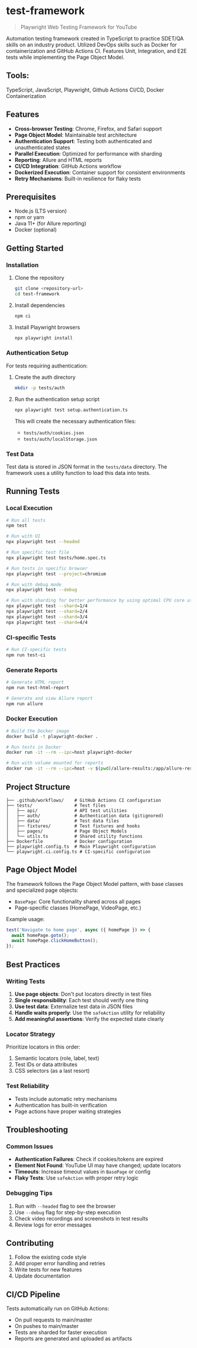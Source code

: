 # test-framework
> Playwright Web Testing Framework for YouTube


Automation testing framework created in TypeScript to practice SDET/QA skills on an industry product. Utilized DevOps skills such as Docker for containerization and GitHub Actions CI. Features Unit, Integration, and E2E tests while implementing the Page Object Model.

## Tools:
TypeScript, JavaScript, Playwright, Github Actions CI/CD, Docker Containerization

## Features

- **Cross-browser Testing**: Chrome, Firefox, and Safari support
- **Page Object Model**: Maintainable test architecture
- **Authentication Support**: Testing both authenticated and unauthenticated states
- **Parallel Execution**: Optimized for performance with sharding
- **Reporting**: Allure and HTML reports
- **CI/CD Integration**: GitHub Actions workflow
- **Dockerized Execution**: Container support for consistent environments
- **Retry Mechanisms**: Built-in resilience for flaky tests

## Prerequisites

- Node.js (LTS version)
- npm or yarn
- Java 11+ (for Allure reporting)
- Docker (optional)

## Getting Started

### Installation

1. Clone the repository
   ```bash
   git clone <repository-url>
   cd test-framework
   ```

2. Install dependencies
   ```bash
   npm ci
   ```

3. Install Playwright browsers
   ```bash
   npx playwright install
   ```

### Authentication Setup

For tests requiring authentication:

1. Create the auth directory
   ```bash
   mkdir -p tests/auth
   ```

2. Run the authentication setup script
   ```bash
   npx playwright test setup.authentication.ts
   ```
   
   This will create the necessary authentication files:
   - `tests/auth/cookies.json`
   - `tests/auth/localStorage.json`

### Test Data

Test data is stored in JSON format in the `tests/data` directory. The framework uses a utility function to load this data into tests.

## Running Tests

### Local Execution

```bash
# Run all tests
npm test

# Run with UI
npx playwright test --headed

# Run specific test file
npx playwright test tests/home.spec.ts

# Run tests in specific browser
npx playwright test --project=chromium

# Run with debug mode
npx playwright test --debug

# Run with sharding for better performance by using optimal CPU core utilization
npx playwright test --shard=1/4
npx playwright test --shard=2/4
npx playwright test --shard=3/4
npx playwright test --shard=4/4 
```

### CI-specific Tests

```bash
# Run CI-specific tests
npm run test-ci
```

### Generate Reports

```bash
# Generate HTML report
npm run test-html-report

# Generate and view Allure report
npm run allure
```

### Docker Execution

```bash
# Build the Docker image
docker build -t playwright-docker .

# Run tests in Docker
docker run -it --rm --ipc=host playwright-docker

# Run with volume mounted for reports
docker run -it --rm --ipc=host -v $(pwd)/allure-results:/app/allure-results playwright-docker
```

## Project Structure

```
├── .github/workflows/    # GitHub Actions CI configuration
├── tests/                # Test files
│   ├── api/              # API test utilities
│   ├── auth/             # Authentication data (gitignored)
│   ├── data/             # Test data files
│   ├── fixtures/         # Test fixtures and hooks
│   ├── pages/            # Page Object Models
│   └── utils.ts          # Shared utility functions
├── Dockerfile            # Docker configuration
├── playwright.config.ts  # Main Playwright configuration
└── playwright.ci.config.ts # CI-specific configuration
```

## Page Object Model

The framework follows the Page Object Model pattern, with base classes and specialized page objects:

- `BasePage`: Core functionality shared across all pages
- Page-specific classes (HomePage, VideoPage, etc.)

Example usage:
```typescript
test('Navigate to home page', async ({ homePage }) => {
  await homePage.goto();
  await homePage.clickHomeButton();
});
```

## Best Practices

### Writing Tests

1. **Use page objects**: Don't put locators directly in test files
2. **Single responsibility**: Each test should verify one thing
3. **Use test data**: Externalize test data in JSON files
4. **Handle waits properly**: Use the `safeAction` utility for reliability
5. **Add meaningful assertions**: Verify the expected state clearly

### Locator Strategy

Prioritize locators in this order:
1. Semantic locators (role, label, text)
2. Test IDs or data attributes
3. CSS selectors (as a last resort)

### Test Reliability

- Tests include automatic retry mechanisms
- Authentication has built-in verification
- Page actions have proper waiting strategies

## Troubleshooting

### Common Issues

- **Authentication Failures**: Check if cookies/tokens are expired
- **Element Not Found**: YouTube UI may have changed; update locators
- **Timeouts**: Increase timeout values in `BasePage` or config
- **Flaky Tests**: Use `safeAction` with proper retry logic

### Debugging Tips

1. Run with `--headed` flag to see the browser
2. Use `--debug` flag for step-by-step execution
3. Check video recordings and screenshots in test results
4. Review logs for error messages

## Contributing

1. Follow the existing code style
2. Add proper error handling and retries
3. Write tests for new features
4. Update documentation

## CI/CD Pipeline

Tests automatically run on GitHub Actions:
- On pull requests to main/master
- On pushes to main/master
- Tests are sharded for faster execution
- Reports are generated and uploaded as artifacts